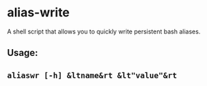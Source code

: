 # alias-write

A shell script that allows you to quickly write persistent bash aliases.

<h2> Usage: <h2>

```
aliaswr [-h] &ltname&rt &lt"value"&rt
```

